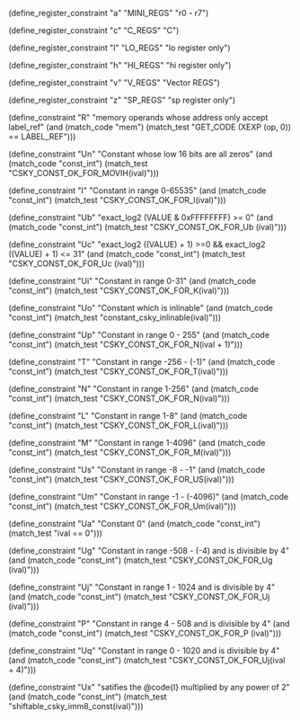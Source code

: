 
(define_register_constraint "a" "MINI_REGS" "r0 - r7")


(define_register_constraint "c" "C_REGS" "C")


(define_register_constraint "l" "LO_REGS" "lo register only")


(define_register_constraint "h" "HI_REGS" "hi register only")


(define_register_constraint "v" "V_REGS" "Vector REGS")


(define_register_constraint "z" "SP_REGS" "sp register only")


(define_constraint "R"
  "memory operands whose address only accept label_ref"
  (and (match_code "mem")
       (match_test "GET_CODE (XEXP (op, 0)) == LABEL_REF")))

(define_constraint "Un"
  "Constant whose low 16 bits are all zeros"
  (and (match_code "const_int")
       (match_test "CSKY_CONST_OK_FOR_MOVIH(ival)")))

(define_constraint "I"
  "Constant in range 0-65535"
  (and (match_code "const_int")
       (match_test "CSKY_CONST_OK_FOR_I(ival)")))

(define_constraint "Ub"
  "exact_log2 (VALUE & 0xFFFFFFFF) >= 0"
  (and (match_code "const_int")
       (match_test "CSKY_CONST_OK_FOR_Ub (ival)")))

(define_constraint "Uc"
  "exact_log2 ((VALUE) + 1) >=0 && exact_log2 ((VALUE) + 1) <= 31"
  (and (match_code "const_int")
       (match_test "CSKY_CONST_OK_FOR_Uc (ival)")))

(define_constraint "Ui"
  "Constant in range 0-31"
  (and (match_code "const_int")
       (match_test "CSKY_CONST_OK_FOR_K(ival)")))

(define_constraint "Uo"
  "Constant which is inlinable"
  (and (match_code "const_int")
       (match_test "constant_csky_inlinable(ival)")))

(define_constraint "Up"
  "Constant in range 0 - 255"
  (and (match_code "const_int")
       (match_test "CSKY_CONST_OK_FOR_N(ival + 1)")))

(define_constraint "T"
  "Constant in range -256 - (-1)"
  (and (match_code "const_int")
       (match_test "CSKY_CONST_OK_FOR_T(ival)")))

(define_constraint "N"
  "Constant in range 1-256"
  (and (match_code "const_int")
       (match_test "CSKY_CONST_OK_FOR_N(ival)")))

(define_constraint "L"
  "Constant in range 1-8"
  (and (match_code "const_int")
       (match_test "CSKY_CONST_OK_FOR_L(ival)")))

(define_constraint "M"
  "Constant in range 1-4096"
  (and (match_code "const_int")
       (match_test "CSKY_CONST_OK_FOR_M(ival)")))

(define_constraint "Us"
  "Constant in range -8 - -1"
  (and (match_code "const_int")
       (match_test "CSKY_CONST_OK_FOR_US(ival)")))

(define_constraint "Um"
  "Constant in range -1 - (-4096)"
  (and (match_code "const_int")
       (match_test "CSKY_CONST_OK_FOR_Um(ival)")))

(define_constraint "Ua"
  "Constant 0"
  (and (match_code "const_int")
       (match_test "ival == 0")))

(define_constraint "Ug"
  "Constant in range -508 - (-4) and is divisible by 4"
  (and (match_code "const_int")
       (match_test "CSKY_CONST_OK_FOR_Ug (ival)")))

(define_constraint "Uj"
  "Constant in range 1 - 1024 and is divisible by 4"
  (and (match_code "const_int")
       (match_test "CSKY_CONST_OK_FOR_Uj (ival)")))

(define_constraint "P"
  "Constant in range 4 - 508 and is divisible by 4"
  (and (match_code "const_int")
       (match_test "CSKY_CONST_OK_FOR_P (ival)")))

(define_constraint "Uq"
  "Constant in range 0 - 1020 and is divisible by 4"
  (and (match_code "const_int")
       (match_test "CSKY_CONST_OK_FOR_Uj(ival + 4)")))

(define_constraint "Ux"
 "satifies the @code{I} multiplied by any power of 2"
 (and (match_code "const_int")
      (match_test "shiftable_csky_imm8_const(ival)")))
